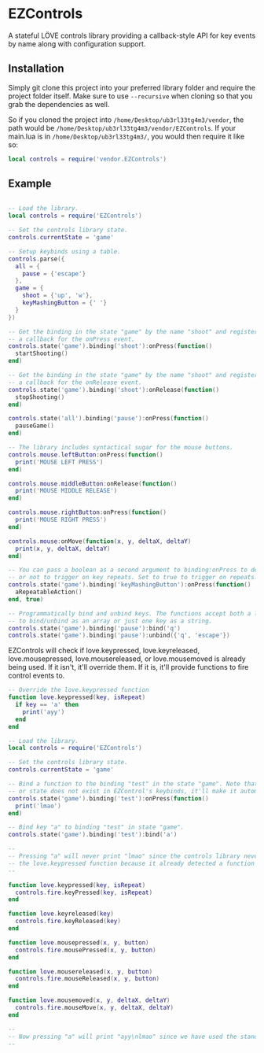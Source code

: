 # EZControls
A stateful LÖVE controls library providing a callback-style API for key events by name along with configuration support.

## Installation
Simply git clone this project into your preferred library folder and require the project folder itself. Make sure to use ```--recursive``` when cloning so that you grab the dependencies as well.

So if you cloned the project into ```/home/Desktop/ub3rl33tg4m3/vendor```, the path would be ```/home/Desktop/ub3rl33tg4m3/vendor/EZControls```. If your main.lua is in ```/home/Desktop/ub3rl33tg4m3/```, you would then require it like so:
```lua
local controls = require('vendor.EZControls')
```

## Example
```lua

-- Load the library.
local controls = require('EZControls')

-- Set the controls library state.
controls.currentState = 'game'

-- Setup keybinds using a table.
controls.parse({
  all = {
    pause = {'escape'}
  },
  game = {
    shoot = {'up', 'w'},
    keyMashingButton = {' '}
  }
})

-- Get the binding in the state "game" by the name "shoot" and register
-- a callback for the onPress event.
controls.state('game').binding('shoot'):onPress(function()
  startShooting()
end)

-- Get the binding in the state "game" by the name "shoot" and register
-- a callback for the onRelease event.
controls.state('game').binding('shoot'):onRelease(function()
  stopShooting()
end)

controls.state('all').binding('pause'):onPress(function()
  pauseGame()
end)

-- The library includes syntactical sugar for the mouse buttons.
controls.mouse.leftButton:onPress(function()
  print('MOUSE LEFT PRESS')
end)

controls.mouse.middleButton:onRelease(function()
  print('MOUSE MIDDLE RELEASE')
end)

controls.mouse.rightButton:onPress(function()
  print('MOUSE RIGHT PRESS')
end)

controls.mouse:onMove(function(x, y, deltaX, deltaY)
  print(x, y, deltaX, deltaY)
end)

-- You can pass a boolean as a second argument to binding:onPress to determine whether
-- or not to trigger on key repeats. Set to true to trigger on repeats. Defaults to false.
controls.state('game').binding('keyMashingButton'):onPress(function()
  aRepeatableAction()
end, true)

-- Programmatically bind and unbind keys. The functions accept both a list of keys
-- to bind/unbind as an array or just one key as a string.
controls.state('game').binding('pause'):bind('q')
controls.state('game').binding('pause'):unbind({'q', 'escape'})
```
EZControls will check if love.keypressed, love.keyreleased, love.mousepressed, love.mousereleased, or love.mousemoved is already being used. If it isn't, it'll override them. If it is, it'll provide functions to fire control events to.
```lua
-- Override the love.keypressed function
function love.keypressed(key, isRepeat)
  if key == 'a' then
    print('ayy')
  end
end

-- Load the library.
local controls = require('EZControls')

-- Set the controls library state.
controls.currentState = 'game'

-- Bind a function to the binding "test" in the state "game". Note that if the binding
-- or state does not exist in EZControl's keybinds, it'll make it automatically.
controls.state('game').binding('test'):onPress(function()
  print('lmao')
end)

-- Bind key "a" to binding "test" in state "game".
controls.state('game').binding('test'):bind('a')

--
-- Pressing "a" will never print "lmao" since the controls library never overriden
-- the love.keypressed function because it already detected a function there.
--

function love.keypressed(key, isRepeat)
  controls.fire.keyPressed(key, isRepeat)
end

function love.keyreleased(key)
  controls.fire.keyReleased(key)
end

function love.mousepressed(x, y, button)
  controls.fire.mousePressed(x, y, button)
end

function love.mousereleased(x, y, button)
  controls.fire.mouseReleased(x, y, button)
end

function love.mousemoved(x, y, deltaX, deltaY)
  controls.fire.mouseMove(x, y, deltaX, deltaY)
end

--
-- Now pressing "a" will print "ayy\nlmao" since we have used the standalone event functions.
--
```
